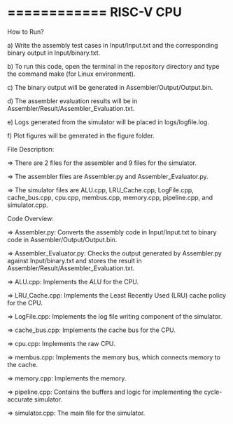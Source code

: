 ============
RISC-V CPU
============


How to Run?

a) Write the assembly test cases in Input/Input.txt and the corresponding binary output in Input/binary.txt.

b) To run this code, open the terminal in the repository directory and type the command make (for Linux environment).

c) The binary output will be generated in Assembler/Output/Output.bin.

d) The assembler evaluation results will be in Assembler/Result/Assembler_Evaluation.txt.

e) Logs generated from the simulator will be placed in logs/logfile.log.

f) Plot figures will be generated in the figure folder.

File Description:

=> There are 2 files for the assembler and 9 files for the simulator.

=> The assembler files are Assembler.py and Assembler_Evaluator.py.

=> The simulator files are ALU.cpp, LRU_Cache.cpp, LogFile.cpp, cache_bus.cpp, cpu.cpp, membus.cpp, memory.cpp, pipeline.cpp, and simulator.cpp.

Code Overview:

=> Assembler.py: Converts the assembly code in Input/Input.txt to binary code in Assembler/Output/Output.bin.

=> Assembler_Evaluator.py: Checks the output generated by Assembler.py against Input/binary.txt and stores the result in Assembler/Result/Assembler_Evaluation.txt.

=> ALU.cpp: Implements the ALU for the CPU.

=> LRU_Cache.cpp: Implements the Least Recently Used (LRU) cache policy for the CPU.

=> LogFile.cpp: Implements the log file writing component of the simulator.

=> cache_bus.cpp: Implements the cache bus for the CPU.

=> cpu.cpp: Implements the raw CPU.

=> membus.cpp: Implements the memory bus, which connects memory to the cache.

=> memory.cpp: Implements the memory.

=> pipeline.cpp: Contains the buffers and logic for implementing the cycle-accurate simulator.

=> simulator.cpp: The main file for the simulator.
